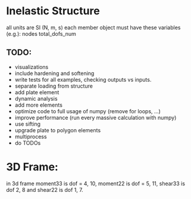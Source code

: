 # Inelastic Structure
all units are SI (N, m, s)
each member object must have these variables (e.g.):
nodes
total_dofs_num


## TODO:

- visualizations
- include hardening and softening
- write tests for all examples, checking outputs vs inputs.
- separate loading from structure
- add plate element
- dynamic analysis
- add more elements
- optimize code to full usage of numpy (remove for loops, ...)
- improve performance (run every massive calculation with numpy)
- use sifting
- upgrade plate to polygon elements
- multiprocess
- do TODOs


# 3D Frame:
in 3d frame moment33 is dof = 4, 10, moment22 is dof = 5, 11, shear33 is dof 2, 8 and
shear22 is dof 1, 7.